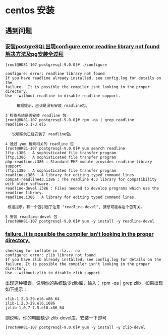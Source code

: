 
# centos 安装



## 遇到问题


### [安装postgreSQL出现configure:error:readline library not found解决方法及pg安装全过程](https://blog.csdn.net/wypblog/article/details/6863342)

```
[root@HK81-107 postgresql-9.0.0]# ./configure

configure: error: readline library not found
If you have readline already installed, see config.log for details on the
failure.  It is possible the compiler isnt looking in the proper directory.
Use --without-readline to disable readline support.

     根据提示，应该是没有安装 readline包。

3 检查系统是否安装 readline 包
[root@HK81-107 postgresql-9.0.0]# rpm -qa | grep readline
readline-5.1-3.el5

   说明系统已经安装了 readline包。

4 通过 yum 搜索相关的 readline 包
[root@HK81-107 postgresql-9.0.0]# yum search readline
lftp.i386 : A sophisticated file transfer program
lftp.i386 : A sophisticated file transfer program
php-readline.i386 : Standard PHP module provides readline library support
lftp.i386 : A sophisticated file transfer program
readline.i386 : A library for editing typed command lines.
compat-readline43.i386 : The readline 4.3 library for compatibility with older software.
readline-devel.i386 : Files needed to develop programs which use the readline library.
readline.i386 : A library for editing typed command lines.

 根据提示，有一个包引起了注意 "readline-devel", 猜想可能与这个包有关。
 
5 安装 readline-devel 包
[root@HK81-107 postgresql-9.0.0]# yum -y install -y readline-devel
```

### [failure.  It is possible the compiler isn't looking in the proper directory.]()
```
checking for inflate in -lz... no
configure: error: zlib library not found
If you have zlib already installed, see config.log for details on the
failure. It is possible the compiler isn't looking in the proper directory.
Use --without-zlib to disable zlib support.
```
出现这种错误，说明你的系统缺少zlib库，输入： rpm -qa | grep zlib，如果出现如下提示：
```
zlib-1.2.3-29.el6.x86_64
zlib-1.2.3-29.el6.i686
jzlib-1.0.7-7.5.el6.x86_64
```
则说明，你的电脑缺少 zlib-devel库，安装一下即可
```shell
[root@HK81-107 postgresql-9.0.0]# yum -y install -y zlib-devel
```

